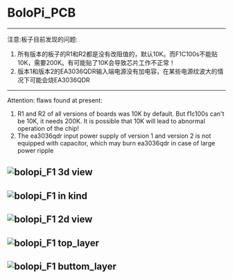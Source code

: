 # BoloPi_PCB
----------------------------
注意:板子目前发现的问题:
1. 所有版本的板子的R1和R2都是没有改阻值的，默认10K。而F1C100s不能贴10K，需要200K。有可能贴了10K会导致芯片工作不正常！
2. 版本1和版本2的EA3036QDR输入端电源没有加电容，在某些电源纹波大的情况下可能会烧EA3036QDR
----------------------------
Attention: flaws found at present:
1. R1 and R2 of all versions of boards was 10K by default. But f1c100s can't be 10K, it needs 200K. It is possible that 10K will lead to abnormal operation of the chip!
2. The ea3036qdr input power supply of version 1 and version 2 is not equipped with capacitor, which may burn ea3036qdr in case of large power ripple

![bolopi_F1 3d view](https://raw.githubusercontent.com/VeiLiang/BoloPi_PCB/master/BoLoPi-F1_V4_3D.png)
---
![bolopi_F1 in kind](https://raw.githubusercontent.com/VeiLiang/BoloPi_PCB/master/BoLoPi-F1_V4_Real.jpg)
---
![bolopi_F1 2d view](https://raw.githubusercontent.com/VeiLiang/BoloPi_PCB/master/BoLoPi-F1_V4_2D.png)
---
![bolopi_F1 top_layer](https://raw.githubusercontent.com/VeiLiang/BoloPi_PCB/master/BoLoPi-F1_V4_Top.png)
---
![bolopi_F1 buttom_layer](https://raw.githubusercontent.com/VeiLiang/BoloPi_PCB/master/BoLoPi-F1_V4_Buttom.png)
---
